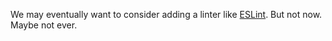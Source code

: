 We may eventually want to consider adding a linter like [ESLint](https://eslint.org/docs/latest/use/getting-started).
But not now. Maybe not ever.
